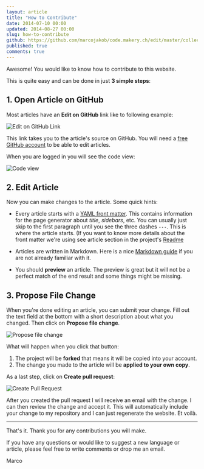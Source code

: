 ```yaml
---
layout: article
title: "How to Contribute"
date: 2014-07-10 00:00
updated: 2014-08-27 00:00
slug: how-to-contribute
github: https://github.com/marcojakob/code.makery.ch/edit/master/collections/library/how-to-contribute.md
published: true
comments: true
---
```


Awesome! You would like to know how to contribute to this website. 

This is quite easy and can be done in just **3 simple steps**:


## 1. Open Article on GitHub

Most articles have an **Edit on GitHub** link like to following example:

![Edit on GitHub Link](/assets/library/how-to-contribute/edit-on-github-link.png)

This link takes you to the article's source on GitHub. You will need a [free GitHub account](https://github.com/) to be able to edit articles.

When you are logged in you will see the code view:

![Code view](/assets/library/how-to-contribute/code-view.png)


## 2. Edit Article

Now you can make changes to the article. Some quick hints:

* Every article starts with a [YAML front matter](http://en.wikipedia.org/wiki/YAML). This contains information for the page generator about *title*, *sidebars*, etc. You can usually just skip to the first paragraph until you see the three dashes `---`. This is where the article starts. (If you want to know more details about the front matter we're using see article section in the project's [Readme](https://github.com/marcojakob/code.makery.ch#article-collections) 

* Articles are written in Markdown. Here is a nice [Markdown guide](https://github.com/adam-p/markdown-here/wiki/Markdown-Cheatsheet) if you are not already familiar with it.

* You should **preview** an article. The preview is great but it will not be a perfect match of the end result and some things might be missing.


## 3. Propose File Change

When you're done editing an article, you can submit your change. Fill out the text field at the bottom with a short description about what you changed. Then click on **Propose file change**.

![Propose file change](/assets/library/how-to-contribute/propose-file-change.png)

What will happen when you click that button:

1. The project will be **forked** that means it will be copied into your account.
2. The change you made to the article will be **applied to your own copy**.


As a last step, click on **Create pull request**:

![Create Pull Request](/assets/library/how-to-contribute/create-pull-request.png)

After you created the pull request I will receive an email with the change. I can then review the change and accept it. This will automatically include your change to my repository and I can just regenerate the website. Et voilà.

***

That's it. Thank you for any contributions you will make.

If you have any questions or would like to suggest a new language or article, please feel free to write comments or drop me an email.

<i class="fa fa-beer"></i> Marco


